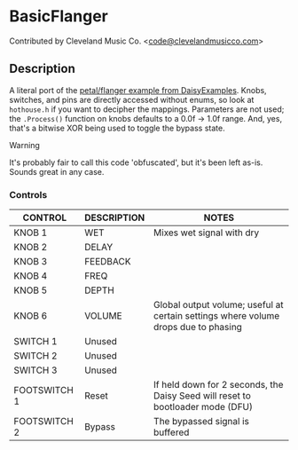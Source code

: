 # BasicFlanger

Contributed by Cleveland Music Co. \<<code@clevelandmusicco.com>\>

## Description

A literal port of the [petal/flanger example from DaisyExamples](https://github.com/electro-smith/DaisyExamples/tree/master/petal/flanger). Knobs, switches, and pins are directly accessed without enums, so look at `hothouse.h` if you want to decipher the mappings. Parameters are not used; the `.Process()` function on knobs defaults to a 0.0f -> 1.0f range. And, yes, that's a bitwise XOR being used to toggle the bypass state.

> [!WARNING]
> It's probably fair to call this code 'obfuscated', but it's been left as-is. Sounds great in any case.

### Controls

| CONTROL | DESCRIPTION | NOTES |
|-|-|-|
| KNOB 1 | WET | Mixes wet signal with dry |
| KNOB 2 | DELAY |  |
| KNOB 3 | FEEDBACK |  |
| KNOB 4 | FREQ |  |
| KNOB 5 | DEPTH |  |
| KNOB 6 | VOLUME | Global output volume; useful at certain settings where volume drops due to phasing |
| SWITCH 1 | Unused |  |
| SWITCH 2 | Unused |  |
| SWITCH 3 | Unused |  |
| FOOTSWITCH 1 | Reset | If held down for 2 seconds, the Daisy Seed will reset to bootloader mode (DFU) |
| FOOTSWITCH 2 | Bypass | The bypassed signal is buffered |
